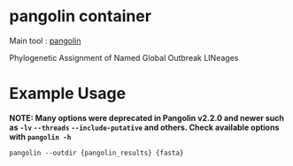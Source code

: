 # pangolin container

Main tool : [pangolin](https://github.com/cov-lineages/pangolin)

Phylogenetic Assignment of Named Global Outbreak LINeages

# Example Usage

**NOTE: Many options were deprecated in Pangolin v2.2.0 and newer such as `-lv` `--threads` `--include-putative` and others. Check available options with `pangolin -h`**
```
pangolin --outdir {pangolin_results} {fasta}
```
